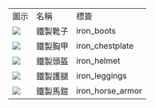 <table>
	<tablebody>
		<tr>
			<td>圖示</td>
			<td>名稱</td>
			<td>標簽</td>
		</tr>
		<tr>
			<td><img src="C:/Users/seese/Files/Projects/MC_datapacks/recipe_auto_manual/LemonTea_auto_recipes/output/mc_icon/combat/iron_boots.png"></td>
			<td>鐵製靴子</td>
			<td>iron_boots</td>
		</tr>
		<tr>
			<td><img src="C:/Users/seese/Files/Projects/MC_datapacks/recipe_auto_manual/LemonTea_auto_recipes/output/mc_icon/combat/iron_chestplate.png"></td>
			<td>鐵製胸甲</td>
			<td>iron_chestplate</td>
		</tr>
		<tr>
			<td><img src="C:/Users/seese/Files/Projects/MC_datapacks/recipe_auto_manual/LemonTea_auto_recipes/output/mc_icon/combat/iron_helmet.png"></td>
			<td>鐵製頭盔</td>
			<td>iron_helmet</td>
		</tr>
		<tr>
			<td><img src="C:/Users/seese/Files/Projects/MC_datapacks/recipe_auto_manual/LemonTea_auto_recipes/output/mc_icon/combat/iron_leggings.png"></td>
			<td>鐵製護腿</td>
			<td>iron_leggings</td>
		</tr>
		<tr>
			<td><img src="C:/Users/seese/Files/Projects/MC_datapacks/recipe_auto_manual/LemonTea_auto_recipes/output/mc_icon/misc/horse_armor/iron_horse_armor.png"></td>
			<td>鐵製馬鎧</td>
			<td>iron_horse_armor</td>
		</tr>
	</tablebody>
</table>